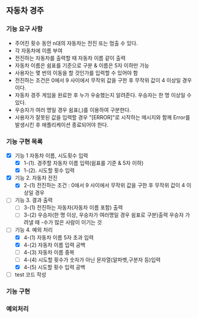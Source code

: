 ## 자동차 경주

### 기능 요구 사항

- 주어진 횟수 동안 n대의 자동차는 전진 또는 멈출 수 있다.
- 각 자동차에 이름 부여
- 전진하는 자동차를 출력할 때 자동차 이름 같이 출력
- 자동차 이름은 쉼표를 기준으로 구분 & 이름은 5자 이하만 가능
- 사용자는 몇 번의 이동을 할 것인가를 입력할 수 있어야 함
- 전진하는 조건은 0에서 9 사이에서 무작위 값을 구한 후 무작위 값이 4 이상일 경우이다.
- 자동차 경주 게임을 완료한 후 누가 우숭했는지 알려준다. 우승자는 한 명 이상일 수 있다.
- 우승자가 여러 명일 경우 쉼표(,)를 이용하여 구분한다.
- 사용자가 잘못된 값을 입력할 경우 "[ERROR]"로 시작하는 메시지와 함께 Error를 발생시킨 후 애플리케이션 종료되어야 한다.

### 기능 구현 목록

- [x] 기능 1 자동차 이름, 시도횟수 입력
  - [x] 1-(1). 경주할 자동차 이름 입력(쉼표를 기준 & 5자 이하)
  - [x] 1-(2). 시도할 횟수 입력
- [x] 기능 2. 자동차 전진
  - [x] 2-(1) 전진하는 조건 : 0에서 9 사이에서 무작위 값을 구한 후 무작위 값이 4 이상일 경우
- [ ] 기능 3. 결과 출력
  - [ ] 3-(1) 전진하는 자동차(자동차 이름 포함) 출력
  - [ ] 3-(2) 우승자(한 명 이상, 우승자가 여러명일 경우 쉼표로 구분)출력
    우승자 가려낼 때 -수가 많은 사람이 이기는 것 
- [ ] 기능 4. 예외 처리
  - [x] 4-(1) 자동차 이름 5자 초과 입력
  - [x] 4-(2) 자동차 이름 입력 공백
  - [ ] 4-(3) 자동차 이름 중복
  - [ ] 4-(4) 시도할 횟수가 숫자가 아닌 문자열(알파벳,구분자 등)입력
  - [x] 4-(5) 시도할 횟수 입력 공백
- [ ] test 코드 작성

### 기능 구현

### 예외처리
